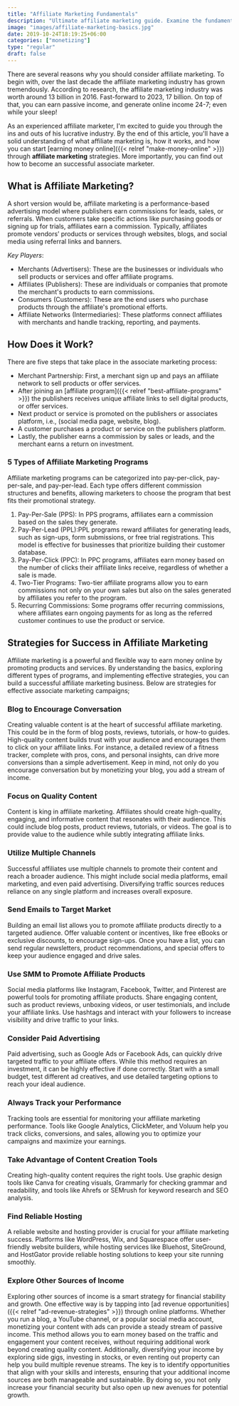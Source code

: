```yaml
---
title: "Affiliate Marketing Fundamentals"
description: "Ultimate affiliate marketing guide. Examine the fundamentals, process and how to get started."
image: "images/affiliate-marketing-basics.jpg"
date: 2019-10-24T18:19:25+06:00
categories: ["monetizing"]
type: "regular"
draft: false
---
```


There are several reasons why you should consider affiliate marketing. To begin with, over the last decade the affiliate marketing industry has grown tremendously. According to research, the affiliate marketing industry was worth around 13 billion in 2016. Fast-forward to 2023, 17 billion. On top of that, you can earn passive income, and generate online income 24-7; even while your sleep!

As an experienced affiliate marketer, I'm excited to guide you through the ins and outs of his lucrative industry. By the end of this article, you'll have a solid understanding of what affiliate marketing is, how it works, and how you can start [earning money online]({{< relref "make-money-online" >}}) through **affiliate marketing** strategies. More importantly, you can find out how to become an successful associate marketer.

## What is Affiliate Marketing?

A short version would be, affiliate marketing is a performance-based advertising model where publishers earn commissions for leads, sales, or referrals. When customers take specific actions like purchasing goods or signing up for trials, affiliates earn a commission. Typically, affiliates promote vendors’ products or services through websites, blogs, and social media using referral links and banners.

*Key Players*:

* Merchants (Advertisers): These are the businesses or individuals who sell products or services and offer affiliate programs.
* Affiliates (Publishers): These are individuals or companies that promote the merchant's products to earn commissions.
* Consumers (Customers): These are the end users who purchase products through the affiliate's promotional efforts.
* Affiliate Networks (Intermediaries): These platforms connect affiliates with merchants and handle tracking, reporting, and payments.

## How Does it Work?

There are five steps that take place in the associate marketing process:

* Merchant Partnership: First, a merchant sign up and pays an affiliate network to sell products or offer services.
* After joining an [affiliate program]({{< relref "best-affiliate-programs" >}}) the publishers receives unique affiliate links to sell digital products, or offer services.
* Next product or service is promoted on the publishers or associates platform, i.e., (social media page, website, blog).
* A customer purchases a product or service on the publishers platform.
* Lastly, the publisher earns a commission by sales or leads, and the merchant earns a return on investment.

### 5 Types of Affiliate Marketing Programs

Affiliate marketing programs can be categorized into pay-per-click, pay-per-sale, and pay-per-lead. Each type offers different commission structures and benefits, allowing marketers to choose the program that best fits their promotional strategy.

1. Pay-Per-Sale (PPS): In PPS programs, affiliates earn a commission based on the sales they generate.
2. Pay-Per-Lead (PPL):PPL programs reward affiliates for generating leads, such as sign-ups, form submissions, or free trial registrations. This model is effective for businesses that prioritize building their customer database.
3. Pay-Per-Click (PPC): In PPC programs, affiliates earn money based on the number of clicks their affiliate links receive, regardless of whether a sale is made.
4. Two-Tier Programs: Two-tier affiliate programs allow you to earn commissions not only on your own sales but also on the sales generated by affiliates you refer to the program.
5. Recurring Commissions: Some programs offer recurring commissions, where affiliates earn ongoing payments for as long as the referred customer continues to use the product or service.

## Strategies for Success in Affiliate Marketing

Affiliate marketing is a powerful and flexible way to earn money online by promoting products and services. By understanding the basics, exploring different types of programs, and implementing effective strategies, you can build a successful affiliate marketing business. Below are strategies for effective associate marketing campaigns;

### Blog to Encourage Conversation

Creating valuable content is at the heart of successful affiliate marketing. This could be in the form of blog posts, reviews, tutorials, or how-to guides. High-quality content builds trust with your audience and encourages them to click on your affiliate links. For instance, a detailed review of a fitness tracker, complete with pros, cons, and personal insights, can drive more conversions than a simple advertisement. Keep in mind, not only do you encourage conversation but by monetizing your blog, you add a stream of income.

### Focus on Quality Content

Content is king in affiliate marketing. Affiliates should create high-quality, engaging, and informative content that resonates with their audience. This could include blog posts, product reviews, tutorials, or videos. The goal is to provide value to the audience while subtly integrating affiliate links.

### Utilize Multiple Channels

Successful affiliates use multiple channels to promote their content and reach a broader audience. This might include social media platforms, email marketing, and even paid advertising. Diversifying traffic sources reduces reliance on any single platform and increases overall exposure.

### Send Emails to Target Market

Building an email list allows you to promote affiliate products directly to a targeted audience. Offer valuable content or incentives, like free eBooks or exclusive discounts, to encourage sign-ups. Once you have a list, you can send regular newsletters, product recommendations, and special offers to keep your audience engaged and drive sales.

### Use SMM to Promote Affiliate Products

Social media platforms like Instagram, Facebook, Twitter, and Pinterest are powerful tools for promoting affiliate products. Share engaging content, such as product reviews, unboxing videos, or user testimonials, and include your affiliate links. Use hashtags and interact with your followers to increase visibility and drive traffic to your links.

### Consider Paid Advertising

Paid advertising, such as Google Ads or Facebook Ads, can quickly drive targeted traffic to your affiliate offers. While this method requires an investment, it can be highly effective if done correctly. Start with a small budget, test different ad creatives, and use detailed targeting options to reach your ideal audience.

### Always Track your Performance

Tracking tools are essential for monitoring your affiliate marketing performance. Tools like Google Analytics, ClickMeter, and Voluum help you track clicks, conversions, and sales, allowing you to optimize your campaigns and maximize your earnings.

### Take Advantage of Content Creation Tools

Creating high-quality content requires the right tools. Use graphic design tools like Canva for creating visuals, Grammarly for checking grammar and readability, and tools like Ahrefs or SEMrush for keyword research and SEO analysis.

### Find Reliable Hosting

A reliable website and hosting provider is crucial for your affiliate marketing success. Platforms like WordPress, Wix, and Squarespace offer user-friendly website builders, while hosting services like Bluehost, SiteGround, and HostGator provide reliable hosting solutions to keep your site running smoothly.

### Explore Other Sources of Income

Exploring other sources of income is a smart strategy for financial stability and growth. One effective way is by tapping into [ad revenue opportunities]({{< relref "ad-revenue-strategies" >}}) through online platforms. Whether you run a blog, a YouTube channel, or a popular social media account, monetizing your content with ads can provide a steady stream of passive income. This method allows you to earn money based on the traffic and engagement your content receives, without requiring additional work beyond creating quality content. Additionally, diversifying your income by exploring side gigs, investing in stocks, or even renting out property can help you build multiple revenue streams. The key is to identify opportunities that align with your skills and interests, ensuring that your additional income sources are both manageable and sustainable. By doing so, you not only increase your financial security but also open up new avenues for potential growth.
